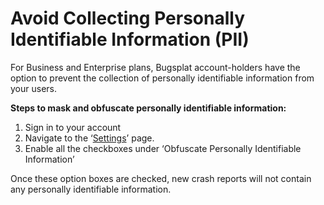 # Avoid Collecting Personally Identifiable Information (PII)

For Business and Enterprise plans, Bugsplat account-holders have the option to prevent the collection of personally identifiable information from your users.

**Steps to mask and obfuscate personally identifiable information:**

1. Sign in to your account
2. Navigate to the ‘[Settings](https://app.bugsplat.com/v2/settings/database/privacy?database)’ page.
3. Enable all the checkboxes under ‘Obfuscate Personally Identifiable Information’

Once these option boxes are checked, new crash reports will not contain any personally identifiable information.
